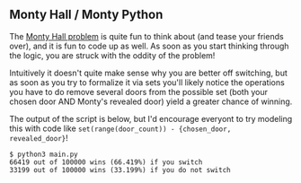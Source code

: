 ## Monty Hall / Monty Python

The [Monty Hall problem](https://en.wikipedia.org/wiki/Monty_Hall_problem) is quite fun to think about (and tease your friends over), and it is fun to code up as well. As soon as you start thinking through the logic, you are struck with the oddity of the problem!

Intuitively it doesn't quite make sense why you are better off switching, but as soon as you try to formalize it via sets you'll likely notice the operations you have to do remove several doors from the possible set (both your chosen door AND Monty's revealed door) yield a greater chance of winning.

The output of the script is below, but I'd encourage everyont to try modeling this with code like `set(range(door_count)) - {chosen_door, revealed_door}`!

```
$ python3 main.py
66419 out of 100000 wins (66.419%) if you switch
33199 out of 100000 wins (33.199%) if you do not switch
```
